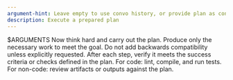 ```yaml
---
argument-hint: Leave empty to use convo history, or provide plan as context
description: Execute a prepared plan
---
```

$ARGUMENTS
Now think hard and carry out the plan.
Produce only the necessary work to meet the goal.
Do not add backwards compatibility unless explicitly requested.
After each step, verify it meets the success criteria or checks defined in the plan.
For code: lint, compile, and run tests.
For non-code: review artifacts or outputs against the plan.
